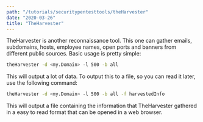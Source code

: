 ```yaml
---
path: "/tutorials/securitypentesttools/theHarvester"
date: "2020-03-26"
title: "TheHarvester"
---
```

 
 TheHarvester is another reconnaissance tool. This one can gather emails, subdomains, hosts, employee names, open ports and banners from different public sources. Basic usage is pretty simple:

 ```bash
 theHarvester -d <my.Domain> -l 500 -b all
 ```

 This will output a lot of data. To output this to a file, so you can read it later, use the following command: 

 ```bash
 theHarvester -d <my.Domain> -l 500 -b all -f harvestedInfo
 ```

 This will output a file containing the information that TheHarvester gathered in a easy to read format that can be opened in a web browser. 